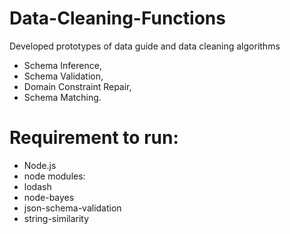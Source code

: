 # Data-Cleaning-Functions

Developed prototypes of data guide and data cleaning algorithms 
- Schema Inference, 
- Schema Validation, 
- Domain Constraint Repair, 
- Schema Matching.

# Requirement to run:
* Node.js
* node modules:
 * lodash
 * node-bayes
 * json-schema-validation
 * string-similarity
